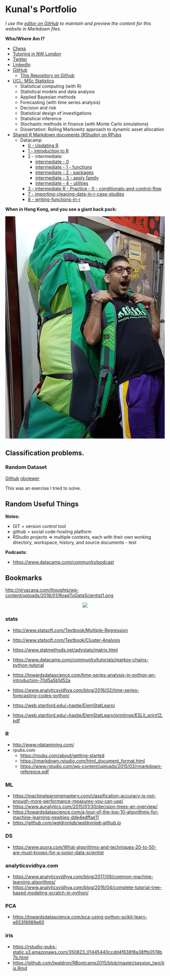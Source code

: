 # Kunal's Portfolio

*I use the [editor on GitHub](https://github.com/kunalharia/kunalharia.github.io/edit/master/README.md) to maintain and preview the content for this website in Markdown files.*

**Who/Where Am I?**

* [Chess](https://www.chess.com/member/kun-al)
* [Tutoring in NW London](https://www.facebook.com/hariatutors)
* [Twitter](https://twitter.com/KunalHaria10)
* [LinkedIn](http://linkedin.com/in/kunal-haria)
* [GitHub](https://github.com/kunalharia)
    * [This Repository on Github](https://github.com/kunalharia/kunalharia.github.io)
* [UCL: MSc Statistics](https://www.ucl.ac.uk/prospective-students/graduate/taught/degrees/statistics-msc)
    *	Statistical computing (with R)
    *	Statistical models and data analysis
    *	Applied Bayesian methods
    *	Forecasting (with time series analysis)
    *	Decision and risk
    *	Statistical design of investigations
    *	Statistical inference
    *	Stochastic methods in finance (with Monte Carlo simulations)
    *	Dissertation: Rolling Markowitz approach to dynamic asset allocation
* [Shared R Markdown documents (RStudio) on RPubs](http://www.rpubs.com/kunalharia)
    * Datacamp
        * [0 - Updating R](http://rpubs.com/KunalHaria/386067)
        * [1 - introduction to R](http://rpubs.com/KunalHaria/386063)
        * 2 - intermediate:
            * [intermediate - 0](http://rpubs.com/KunalHaria/386070)
            * [intermediate - 1 - functions](http://rpubs.com/KunalHaria/386074)
            * [intermediate - 2 - packages](http://rpubs.com/KunalHaria/386078)
            * [intermediate - 3 - apply family](http://rpubs.com/KunalHaria/386082)
            * [intermediate - 4 - utilities](http://rpubs.com/KunalHaria/386083)
        * [3 - intermediate R - Practice - 0 - conditionals-and-control-flow](http://rpubs.com/KunalHaria/386239)
        * [7 - importing-cleaning-data-in-r-case-studies](http://rpubs.com/KunalHaria/386238)
        * [8 - writing-functions-in-r](http://rpubs.com/KunalHaria/386247)

**When in Hong Kong, and you see a giant back pack:**

<p align="center">
  <img src="https://raw.githubusercontent.com/kunalharia/kunalharia.github.io/master/images/HKJan2018.jpg">
</p>

## Classification problems.

### Random Dataset

[Github](https://github.com/kunalharia/kunalharia.github.io/blob/master/ipynb/StatusToday%20-%20binary%20classification%20task%20-%20by%20Kunal.ipynb) [nbviewer](http://nbviewer.jupyter.org/github/kunalharia/kunalharia.github.io/blob/master/ipynb/StatusToday%20-%20binary%20classification%20task%20-%20by%20Kunal.ipynb)

This was an exercise I tried to solve.

## Random Useful Things

**Notes:**

* GIT = version control tool
* github = social code-hosting platform
* RStudio projects => multiple contexts, each with their own working directory, workspace, history, and source documents - test

**Podcasts:**

* https://www.datacamp.com/community/podcast

## Bookmarks

http://nirvacana.com/thoughts/wp-content/uploads/2018/01/RoadToDataScientist1.png

<p align="center">
  <img src="http://nirvacana.com/thoughts/wp-content/uploads/2018/01/RoadToDataScientist1.png">
</p>

### stats

* http://www.statsoft.com/Textbook/Multiple-Regression
* http://www.statsoft.com/Textbook/Cluster-Analysis
* https://www.statmethods.net/advstats/matrix.html
* https://www.datacamp.com/community/tutorials/markov-chains-python-tutorial
* https://towardsdatascience.com/time-series-analysis-in-python-an-introduction-70d5a5b1d52a
* https://www.analyticsvidhya.com/blog/2016/02/time-series-forecasting-codes-python/

* https://web.stanford.edu/~hastie/ElemStatLearn/
* https://web.stanford.edu/~hastie/ElemStatLearn/printings/ESLII_print12.pdf

### R

* http://www.rdatamining.com/
* rpubs.com
    * https://rpubs.com/about/getting-started
    * https://rmarkdown.rstudio.com/html_document_format.html
    * https://www.rstudio.com/wp-content/uploads/2015/03/rmarkdown-reference.pdf 

### ML

* https://machinelearningmastery.com/classification-accuracy-is-not-enough-more-performance-measures-you-can-use/
* https://www.aunalytics.com/2015/01/30/decision-trees-an-overview/
* https://towardsdatascience.com/a-tour-of-the-top-10-algorithms-for-machine-learning-newbies-dde4edffae11
* *https://github.com/waldronlab/waldronlab.github.io*

### DS

* https://www.quora.com/What-algorithms-and-techniques-20-to-50-are-must-knows-for-a-junior-data-scientist


### analyticsvidhya.com

* https://www.analyticsvidhya.com/blog/2017/09/common-machine-learning-algorithms/
* https://www.analyticsvidhya.com/blog/2016/04/complete-tutorial-tree-based-modeling-scratch-in-python/

### PCA

* https://towardsdatascience.com/pca-using-python-scikit-learn-e653f8989e60

### iris

* https://rstudio-pubs-static.s3.amazonaws.com/350823_01445440ccdd4f638f8a38ffb0519b7b.html
* https://github.com/lwaldron/RBootcamp2015/blob/master/session_two/iris.Rmd
